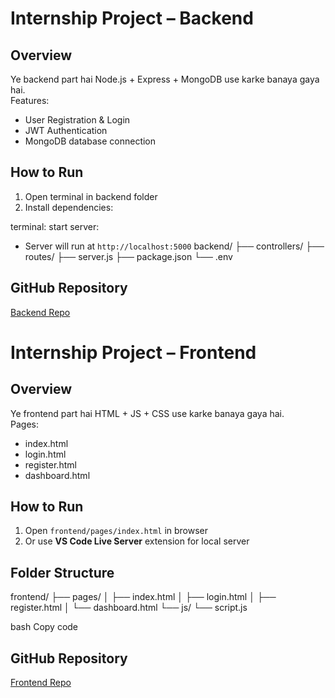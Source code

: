 # Internship Project – Backend

## Overview
Ye backend part hai Node.js + Express + MongoDB use karke banaya gaya hai.  
Features:
- User Registration & Login
- JWT Authentication
- MongoDB database connection

## How to Run
1. Open terminal in backend folder
2. Install dependencies:

terminal: start server:
- Server will run at `http://localhost:5000`
backend/
├── controllers/
├── routes/
├── server.js
├── package.json
└── .env


## GitHub Repository
[Backend Repo](https://github.com/<username>/intern-backend)



# Internship Project – Frontend

## Overview
Ye frontend part hai HTML + JS + CSS use karke banaya gaya hai.  
Pages:
- index.html
- login.html
- register.html
- dashboard.html

## How to Run
1. Open `frontend/pages/index.html` in browser
2. Or use **VS Code Live Server** extension for local server

## Folder Structure
frontend/
├── pages/
│ ├── index.html
│ ├── login.html
│ ├── register.html
│ └── dashboard.html
└── js/
└── script.js

bash
Copy code

## GitHub Repository
[Frontend Repo](https://github.com/<username>/internship-frontend)